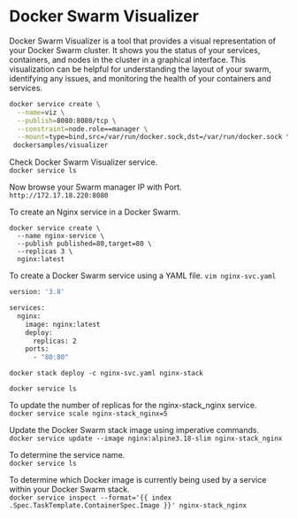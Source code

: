 # Docker Swarm Visualizer

Docker Swarm Visualizer is a tool that provides a visual representation of your Docker Swarm cluster. It shows you the status of your services, containers, and nodes in the cluster in a graphical interface. This visualization can be helpful for understanding the layout of your swarm, identifying any issues, and monitoring the health of your containers and services.

```bash
docker service create \
  --name=viz \
  --publish=8080:8080/tcp \
  --constraint=node.role==manager \
  --mount=type=bind,src=/var/run/docker.sock,dst=/var/run/docker.sock \
 dockersamples/visualizer
```
Check Docker Swarm Visualizer service.\
`docker service ls`

Now browse your Swarm manager IP with Port.\
`http://172.17.18.220:8080`

To create an Nginx service in a Docker Swarm.
```
docker service create \
  --name nginx-service \
  --publish published=80,target=80 \
  --replicas 3 \
  nginx:latest
```

To create a Docker Swarm service using a YAML file.
`vim nginx-svc.yaml`
```bash
version: '3.8'

services:
  nginx:
    image: nginx:latest
    deploy:
      replicas: 2
    ports:
      - "80:80"
```
`docker stack deploy -c nginx-svc.yaml nginx-stack`

`docker service ls`

To update the number of replicas for the nginx-stack_nginx service.\
`docker service scale nginx-stack_nginx=5`

Update the Docker Swarm stack image using imperative commands.\
`docker service update --image nginx:alpine3.18-slim nginx-stack_nginx`

To determine the service name.\
`docker service ls`

To determine which Docker image is currently being used by a service within your Docker Swarm stack.\
`docker service inspect --format='{{ index .Spec.TaskTemplate.ContainerSpec.Image }}' nginx-stack_nginx`

